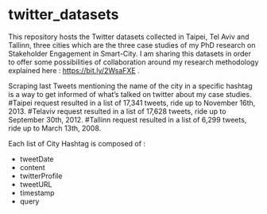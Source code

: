 # twitter_datasets
This repository hosts the Twitter datasets collected in Taipei, Tel Aviv and Tallinn, three cities which are the three case studies of my PhD research on Stakeholder Engagement in Smart-City.  I am sharing this datasets in order to offer some possibilities of collaboration around my research methodology explained here : https://bit.ly/2WsaFXE .

Scraping last Tweets mentioning the name of the city in a specific hashtag is a way to get informed of what’s talked on twitter about my case studies.
#Taipei request resulted in a list of 17,341 tweets, ride up to November 16th, 2013.
#Telaviv request resulted in a list of 17,628 tweets, ride up to September 30th, 2012.
#Tallinn request resulted in a list of 6,299 tweets, ride up to March 13th, 2008.

Each list of City Hashtag is composed of :
- tweetDate
- content
- twitterProfile
- tweetURL
- timestamp
- query
